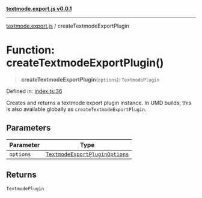 [**textmode.export.js v0.0.1**](../README.md)

***

[textmode.export.js](../README.md) / createTextmodeExportPlugin

# Function: createTextmodeExportPlugin()

> **createTextmodeExportPlugin**(`options`): `TextmodePlugin`

Defined in: [index.ts:36](https://github.com/humanbydefinition/textmode.export.js/blob/241a52e7274d60bd9f433936679cfec4de4793a9/src/index.ts#L36)

Creates and returns a textmode export plugin instance.
In UMD builds, this is also available globally as `createTextmodeExportPlugin`.

## Parameters

| Parameter | Type |
| ------ | ------ |
| `options` | [`TextmodeExportPluginOptions`](../interfaces/TextmodeExportPluginOptions.md) |

## Returns

`TextmodePlugin`
